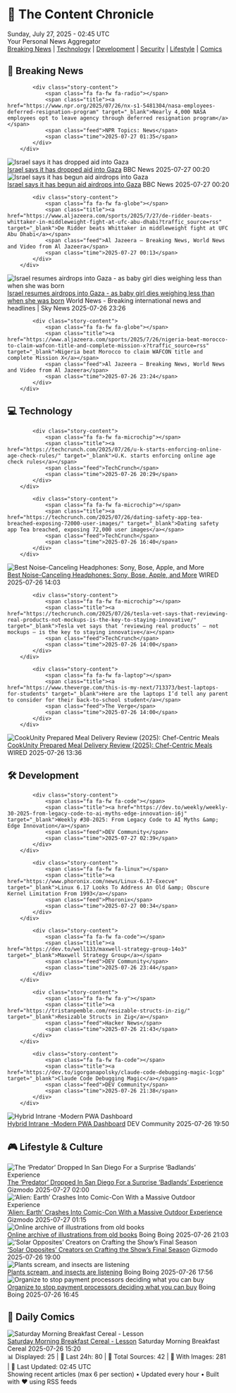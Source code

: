 <!-- Processing 54 RSS feeds at 2025-07-27 02:45:05 UTC -->
<!-- Processing: Saturday Morning Breakfast Cereal -->
<!-- Processing: Poorly Drawn Lines -->
<!-- Processing: Dilbert -->
<!-- Processing: Cyanide & Happiness -->
<!-- Processing: Questionable Content -->
<!-- Processing: Girl Genius -->
<!-- Processing: BBC World News -->
<!-- Processing: BBC Breaking News -->
<!-- Processing: Al Jazeera Breaking News -->
<!-- Processing: NPR News -->
<!-- Processing: Reuters Top News -->
<!-- Processing: Reuters World News -->
<!-- Processing: NBC News Breaking -->
<!-- Processing: Guardian World News -->
<!-- Processing: Sky News World -->
<!-- Processing: TechCrunch -->
<!-- Processing: The Verge -->
<!-- Processing: Ars Technica -->
<!-- Processing: O'Reilly Radar -->
<!-- Processing: WIRED -->
<!-- Processing: Lobsters Python -->
<!-- Processing: Dev.to -->
<!-- Processing: Phoronix Linux News -->
<!-- Processing: Ubuntu Blog -->
<!-- Processing: DZone -->
<!-- Processing: Gizmodo -->
<!-- Processing: Boing Boing -->
<!-- Processing: Krebs on Security -->
<!-- Generated 6 new posts out of 28 feeds processed -->
<div class="newspaper-header">
    <h1 class="newspaper-title">📰 The Content Chronicle</h1>
    <div class="newspaper-date">Sunday, July 27, 2025 - 02:45 UTC</div>
    <div class="newspaper-subtitle">Your Personal News Aggregator</div>
</div>

<div class="newspaper-nav">
    <a href="#breaking">Breaking News</a> |
    <a href="#tech">Technology</a> |
    <a href="#dev">Development</a> |
    <a href="#security">Security</a> |
    <a href="#lifestyle">Lifestyle</a> |
    <a href="#webcomics">Comics</a>
</div>

<div class="news-section breaking-news" id="breaking">
<h2 class="section-header">🚨 Breaking News</h2>
<div class="stories-container">
<div class="story">
            
            <div class="story-content">
                <span class="fa fa-fw fa-radio"></span>
                <span class="title"><a href="https://www.npr.org/2025/07/26/nx-s1-5481304/nasa-employees-deferred-resignation-program" target="_blank">Nearly 4,000 NASA employees opt to leave agency through deferred resignation program</a></span>
                <span class="feed">NPR Topics: News</span>
                <span class="time">2025-07-27 01:35</span>
            </div>
        </div>
<div class="story">
            <img src="https://ichef.bbci.co.uk/ace/standard/240/cpsprodpb/34ae/live/ab900a30-6a5a-11f0-89ea-4d6f9851f623.jpg" alt="Israel says it has dropped aid into Gaza" class="story-image" loading="lazy" onerror="this.style.display='none'">
            <div class="story-content">
                <span class="fa fa-fw fa-earth-americas"></span>
                <span class="title"><a href="https://www.bbc.com/news/articles/cn437jjygl9o" target="_blank">Israel says it has dropped aid into Gaza</a></span>
                <span class="feed">BBC News</span>
                <span class="time">2025-07-27 00:20</span>
            </div>
        </div>
<div class="story">
            <img src="https://ichef.bbci.co.uk/ace/standard/240/cpsprodpb/34ae/live/ab900a30-6a5a-11f0-89ea-4d6f9851f623.jpg" alt="Israel says it has begun aid airdrops into Gaza" class="story-image" loading="lazy" onerror="this.style.display='none'">
            <div class="story-content">
                <span class="fa fa-fw fa-earth-americas"></span>
                <span class="title"><a href="https://www.bbc.com/news/articles/cn437jjygl9o" target="_blank">Israel says it has begun aid airdrops into Gaza</a></span>
                <span class="feed">BBC News</span>
                <span class="time">2025-07-27 00:20</span>
            </div>
        </div>
<div class="story">
            
            <div class="story-content">
                <span class="fa fa-fw fa-globe"></span>
                <span class="title"><a href="https://www.aljazeera.com/sports/2025/7/27/de-ridder-beats-whittaker-in-middleweight-fight-at-ufc-abu-dhabi?traffic_source=rss" target="_blank">De Ridder beats Whittaker in middleweight fight at UFC Abu Dhabi</a></span>
                <span class="feed">Al Jazeera – Breaking News, World News and Video from Al Jazeera</span>
                <span class="time">2025-07-27 00:13</span>
            </div>
        </div>
<div class="story">
            <img src="https://e3.365dm.com/25/07/1920x1080/skynews-palestinians-israel_6974842.jpg?20250726224543" alt="Israel resumes airdrops into Gaza - as baby girl dies weighing less than when she was born" class="story-image" loading="lazy" onerror="this.style.display='none'">
            <div class="story-content">
                <span class="fa fa-fw fa-satellite"></span>
                <span class="title"><a href="https://news.sky.com/story/israel-resumes-airdrops-into-gaza-as-baby-girl-dies-weighing-less-than-when-she-was-born-13402351" target="_blank">Israel resumes airdrops into Gaza - as baby girl dies weighing less than when she was born</a></span>
                <span class="feed">World News - Breaking international news and headlines | Sky News</span>
                <span class="time">2025-07-26 23:26</span>
            </div>
        </div>
<div class="story">
            
            <div class="story-content">
                <span class="fa fa-fw fa-globe"></span>
                <span class="title"><a href="https://www.aljazeera.com/sports/2025/7/26/nigeria-beat-morocco-to-claim-wafcon-title-and-complete-mission-x?traffic_source=rss" target="_blank">Nigeria beat Morocco to claim WAFCON title and complete Mission X</a></span>
                <span class="feed">Al Jazeera – Breaking News, World News and Video from Al Jazeera</span>
                <span class="time">2025-07-26 23:24</span>
            </div>
        </div>
</div>
</div>
<div class="news-section tech-news" id="tech">
<h2 class="section-header">💻 Technology</h2>
<div class="stories-container">
<div class="story">
            
            <div class="story-content">
                <span class="fa fa-fw fa-microchip"></span>
                <span class="title"><a href="https://techcrunch.com/2025/07/26/u-k-starts-enforcing-online-age-check-rules/" target="_blank">U.K. starts enforcing online age check rules</a></span>
                <span class="feed">TechCrunch</span>
                <span class="time">2025-07-26 20:29</span>
            </div>
        </div>
<div class="story">
            
            <div class="story-content">
                <span class="fa fa-fw fa-microchip"></span>
                <span class="title"><a href="https://techcrunch.com/2025/07/26/dating-safety-app-tea-breached-exposing-72000-user-images/" target="_blank">Dating safety app Tea breached, exposing 72,000 user images</a></span>
                <span class="feed">TechCrunch</span>
                <span class="time">2025-07-26 16:40</span>
            </div>
        </div>
<div class="story">
            <img src="https://media.wired.com/photos/688421c8d632f582759c6e56/master/pass/The%20Best%20Noise-Canceling%20Headphones.png" alt="Best Noise-Canceling Headphones: Sony, Bose, Apple, and More" class="story-image" loading="lazy" onerror="this.style.display='none'">
            <div class="story-content">
                <span class="fa fa-fw fa-bolt"></span>
                <span class="title"><a href="https://www.wired.com/gallery/best-noise-canceling-headphones/" target="_blank">Best Noise-Canceling Headphones: Sony, Bose, Apple, and More</a></span>
                <span class="feed">WIRED</span>
                <span class="time">2025-07-26 14:03</span>
            </div>
        </div>
<div class="story">
            
            <div class="story-content">
                <span class="fa fa-fw fa-microchip"></span>
                <span class="title"><a href="https://techcrunch.com/2025/07/26/tesla-vet-says-that-reviewing-real-products-not-mockups-is-the-key-to-staying-innovative/" target="_blank">Tesla vet says that ‘reviewing real products’ — not mockups — is the key to staying innovative</a></span>
                <span class="feed">TechCrunch</span>
                <span class="time">2025-07-26 14:00</span>
            </div>
        </div>
<div class="story">
            
            <div class="story-content">
                <span class="fa fa-fw fa-laptop"></span>
                <span class="title"><a href="https://www.theverge.com/this-is-my-next/713373/best-laptops-for-students" target="_blank">Here are the laptops I’d tell any parent to consider for their back-to-school student</a></span>
                <span class="feed">The Verge</span>
                <span class="time">2025-07-26 14:00</span>
            </div>
        </div>
<div class="story">
            <img src="https://media.wired.com/photos/688444d05a0da0f7516f91f9/master/pass/Review%20(2025)-%20CookUnity%20Prepared%20Meals.png" alt="CookUnity Prepared Meal Delivery Review (2025): Chef-Centric Meals" class="story-image" loading="lazy" onerror="this.style.display='none'">
            <div class="story-content">
                <span class="fa fa-fw fa-bolt"></span>
                <span class="title"><a href="https://www.wired.com/review/cookunity-prepared-meal-delivery/" target="_blank">CookUnity Prepared Meal Delivery Review (2025): Chef-Centric Meals</a></span>
                <span class="feed">WIRED</span>
                <span class="time">2025-07-26 13:36</span>
            </div>
        </div>
</div>
</div>
<div class="news-section dev-news" id="dev">
<h2 class="section-header">🛠️ Development</h2>
<div class="stories-container">
<div class="story">
            
            <div class="story-content">
                <span class="fa fa-fw fa-code"></span>
                <span class="title"><a href="https://dev.to/weekly/weekly-30-2025-from-legacy-code-to-ai-myths-edge-innovation-i6j" target="_blank">Weekly #30-2025: From Legacy Code to AI Myths &amp; Edge Innovation</a></span>
                <span class="feed">DEV Community</span>
                <span class="time">2025-07-27 02:39</span>
            </div>
        </div>
<div class="story">
            
            <div class="story-content">
                <span class="fa fa-fw fa-linux"></span>
                <span class="title"><a href="https://www.phoronix.com/news/Linux-6.17-Execve" target="_blank">Linux 6.17 Looks To Address An Old &amp; Obscure Kernel Limitation From 1993</a></span>
                <span class="feed">Phoronix</span>
                <span class="time">2025-07-27 00:34</span>
            </div>
        </div>
<div class="story">
            
            <div class="story-content">
                <span class="fa fa-fw fa-code"></span>
                <span class="title"><a href="https://dev.to/well133/maxwell-strategy-group-14o3" target="_blank">Maxwell Strategy Group</a></span>
                <span class="feed">DEV Community</span>
                <span class="time">2025-07-26 23:44</span>
            </div>
        </div>
<div class="story">
            
            <div class="story-content">
                <span class="fa fa-fw fa-y"></span>
                <span class="title"><a href="https://tristanpemble.com/resizable-structs-in-zig/" target="_blank">Resizable Structs in Zig</a></span>
                <span class="feed">Hacker News</span>
                <span class="time">2025-07-26 21:43</span>
            </div>
        </div>
<div class="story">
            
            <div class="story-content">
                <span class="fa fa-fw fa-code"></span>
                <span class="title"><a href="https://dev.to/igorganapolsky/claude-code-debugging-magic-1cgp" target="_blank">Claude Code Debugging Magic</a></span>
                <span class="feed">DEV Community</span>
                <span class="time">2025-07-26 21:38</span>
            </div>
        </div>
<div class="story">
            <img src="https://media2.dev.to/dynamic/image/width=800%2Cheight=%2Cfit=scale-down%2Cgravity=auto%2Cformat=auto/screenshot-desktop.png" alt="Hybrid Intrane -Modern PWA Dashboard" class="story-image" loading="lazy" onerror="this.style.display='none'">
            <div class="story-content">
                <span class="fa fa-fw fa-code"></span>
                <span class="title"><a href="https://dev.to/paulo_abbcba03b4df70572fc/hybrid-intrane-modern-pwa-dashboard-4e08" target="_blank">Hybrid Intrane -Modern PWA Dashboard</a></span>
                <span class="feed">DEV Community</span>
                <span class="time">2025-07-26 19:50</span>
            </div>
        </div>
</div>
</div>
<div class="news-section lifestyle-news" id="lifestyle">
<h2 class="section-header">🎮 Lifestyle & Culture</h2>
<div class="stories-container">
<div class="story">
            <img src="https://gizmodo.com/app/uploads/2025/07/Predator-Badlands-Activation-SDCC.jpg" alt="The ‘Predator’ Dropped In San Diego For a Surprise ‘Badlands’ Experience" class="story-image" loading="lazy" onerror="this.style.display='none'">
            <div class="story-content">
                <span class="fa fa-fw fa-computer"></span>
                <span class="title"><a href="https://gizmodo.com/predator-badlands-experience-elle-fanning-sdcc-2025-2000634514" target="_blank">The ‘Predator’ Dropped In San Diego For a Surprise ‘Badlands’ Experience</a></span>
                <span class="feed">Gizmodo</span>
                <span class="time">2025-07-27 02:00</span>
            </div>
        </div>
<div class="story">
            <img src="https://gizmodo.com/app/uploads/2025/07/Alien-Earth-Activation-SDCC.jpg" alt="‘Alien: Earth’ Crashes Into Comic-Con With a Massive Outdoor Experience" class="story-image" loading="lazy" onerror="this.style.display='none'">
            <div class="story-content">
                <span class="fa fa-fw fa-computer"></span>
                <span class="title"><a href="https://gizmodo.com/alien-earth-activation-fx-sdcc-2025-2000634479" target="_blank">‘Alien: Earth’ Crashes Into Comic-Con With a Massive Outdoor Experience</a></span>
                <span class="feed">Gizmodo</span>
                <span class="time">2025-07-27 01:15</span>
            </div>
        </div>
<div class="story">
            <img src="https://i0.wp.com/boingboing.net/wp-content/uploads/2025/07/thar-goat-wolf-1200.jpg?fit=1200%2C858&amp;quality=60&amp;ssl=1" alt="Online archive of illustrations from old books" class="story-image" loading="lazy" onerror="this.style.display='none'">
            <div class="story-content">
                <span class="fa fa-fw fa-arrow-right"></span>
                <span class="title"><a href="https://boingboing.net/2025/07/26/online-archive-of-illustrations-from-old-books.html" target="_blank">Online archive of illustrations from old books</a></span>
                <span class="feed">Boing Boing</span>
                <span class="time">2025-07-26 21:03</span>
            </div>
        </div>
<div class="story">
            <img src="https://gizmodo.com/app/uploads/2025/07/solarpanel.jpg" alt="‘Solar Opposites’ Creators on Crafting the Show’s Final Season" class="story-image" loading="lazy" onerror="this.style.display='none'">
            <div class="story-content">
                <span class="fa fa-fw fa-computer"></span>
                <span class="title"><a href="https://gizmodo.com/sdcc-2025-solar-opposites-panel-recap-final-season-2000634954" target="_blank">‘Solar Opposites’ Creators on Crafting the Show’s Final Season</a></span>
                <span class="feed">Gizmodo</span>
                <span class="time">2025-07-26 19:00</span>
            </div>
        </div>
<div class="story">
            <img src="https://i0.wp.com/boingboing.net/wp-content/uploads/2025/01/insects.jpg?fit=1200%2C810&amp;quality=60&amp;ssl=1" alt="Plants scream, and insects are listening" class="story-image" loading="lazy" onerror="this.style.display='none'">
            <div class="story-content">
                <span class="fa fa-fw fa-arrow-right"></span>
                <span class="title"><a href="https://boingboing.net/2025/07/26/plants-scream-and-insects-are-listening.html" target="_blank">Plants scream, and insects are listening</a></span>
                <span class="feed">Boing Boing</span>
                <span class="time">2025-07-26 17:56</span>
            </div>
        </div>
<div class="story">
            <img src="https://i0.wp.com/boingboing.net/wp-content/uploads/2025/07/paymentprocessors.jpg?fit=1600%2C976&amp;quality=60&amp;ssl=1" alt="Organize to stop payment processors deciding what you can buy" class="story-image" loading="lazy" onerror="this.style.display='none'">
            <div class="story-content">
                <span class="fa fa-fw fa-arrow-right"></span>
                <span class="title"><a href="https://boingboing.net/2025/07/26/organize-to-stop-payment-processors-deciding-what-you-can-buy.html" target="_blank">Organize to stop payment processors deciding what you can buy</a></span>
                <span class="feed">Boing Boing</span>
                <span class="time">2025-07-26 16:45</span>
            </div>
        </div>
</div>
</div>
<div class="news-section webcomics-section" id="webcomics">
<h2 class="section-header">🎨 Daily Comics</h2>
<div class="stories-container">
<div class="story">
            <img src="https://www.smbc-comics.com/comics/1753229703-20250727.png" alt="Saturday Morning Breakfast Cereal - Lesson" class="story-image" loading="lazy" onerror="this.style.display='none'">
            <div class="story-content">
                <span class="fa fa-fw fa-smile"></span>
                <span class="title"><a href="https://www.smbc-comics.com/comic/lesson" target="_blank">Saturday Morning Breakfast Cereal - Lesson</a></span>
                <span class="feed">Saturday Morning Breakfast Cereal</span>
                <span class="time">2025-07-26 15:20</span>
            </div>
        </div>
</div>
</div>

<div class="newspaper-footer">
    <div class="stats">
        📊 Displayed: 25 | 📅 Last 24h: 80 | 📡 Total Sources: 42 | 📸 With Images: 281 |
        🔄 Last Updated: 02:45 UTC
    </div>
    <div class="footer-note">
        Showing recent articles (max 6 per section) • Updated every hour • Built with ❤️ using RSS feeds
    </div>
</div>
